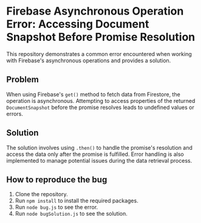 # Firebase Asynchronous Operation Error: Accessing Document Snapshot Before Promise Resolution

This repository demonstrates a common error encountered when working with Firebase's asynchronous operations and provides a solution.

## Problem
When using Firebase's `get()` method to fetch data from Firestore, the operation is asynchronous.  Attempting to access properties of the returned `DocumentSnapshot` before the promise resolves leads to undefined values or errors.

## Solution
The solution involves using `.then()` to handle the promise's resolution and access the data only after the promise is fulfilled. Error handling is also implemented to manage potential issues during the data retrieval process.

## How to reproduce the bug
1. Clone the repository.
2. Run `npm install` to install the required packages.
3. Run `node bug.js` to see the error. 
4. Run `node bugSolution.js` to see the solution.
